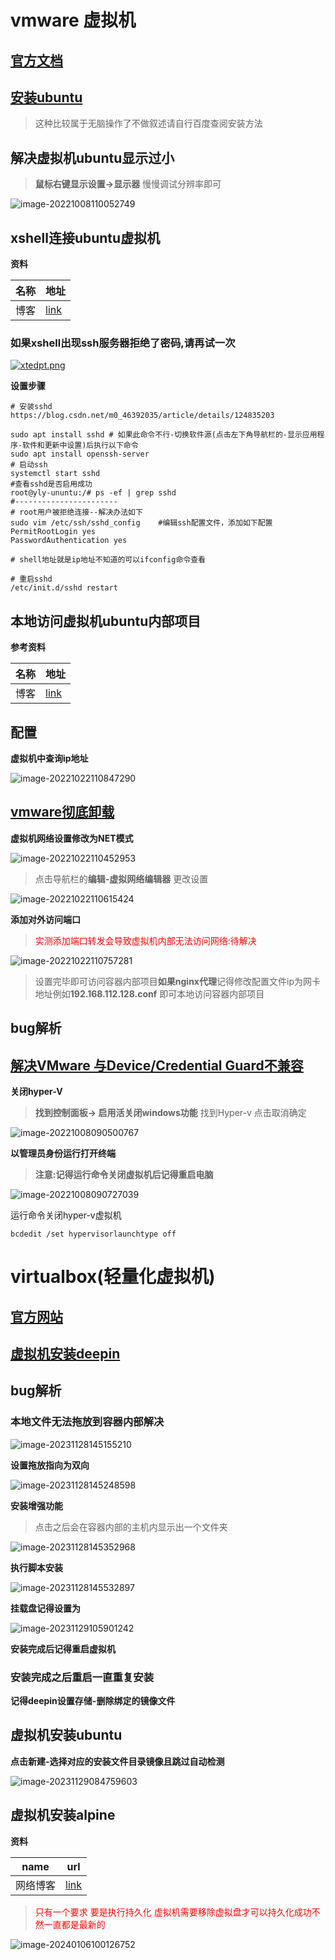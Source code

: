 



# vmware 虚拟机

## [官方文档](https://docs.vmware.com/cn/)

## [安装ubuntu](https://blog.csdn.net/Passerby_Wang/article/details/123745479)

> 这种比较属于无脑操作了不做叙述请自行百度查阅安装方法

## 解决虚拟机ubuntu显示过小

> **鼠标右键显示设置->显示器** 慢慢调试分辨率即可

![image-20221008110052749](https://yaoliuyang-blog-images.oss-cn-beijing.aliyuncs.com/blogImages/image-20221008110052749.png)

## xshell连接ubuntu虚拟机

**资料**

| 名称 | 地址                                                         |
| ---- | ------------------------------------------------------------ |
| 博客 | [link](https://blog.csdn.net/weixin_45329799/article/details/120276880) |

### **如果xshell出现ssh服务器拒绝了密码,请再试一次**

[![xtedpt.png](https://s1.ax1x.com/2022/10/10/xtedpt.png)](https://imgse.com/i/xtedpt)

**设置步骤**

```shell
# 安装sshd        https://blog.csdn.net/m0_46392035/article/details/124835203

sudo apt install sshd # 如果此命令不行-切换软件源(点击左下角导航栏的-显示应用程序-软件和更新中设置)后执行以下命令
sudo apt install openssh-server
# 启动ssh
systemctl start sshd
#查看sshd是否启用成功
root@yly-ununtu:/# ps -ef | grep sshd
#-----------------------
# root用户被拒绝连接--解决办法如下
sudo vim /etc/ssh/sshd_config    #编辑ssh配置文件，添加如下配置
PermitRootLogin yes
PasswordAuthentication yes

# shell地址就是ip地址不知道的可以ifconfig命令查看

# 重启sshd
/etc/init.d/sshd restart
```

##  本地访问虚拟机ubuntu内部项目

**参考资料**

| 名称 | 地址                                                         |
| ---- | ------------------------------------------------------------ |
| 博客 | [link](https://blog.csdn.net/qq_43688965/article/details/121529839) |

## 配置

**虚拟机中查询ip地址**

![image-20221022110847290](https://yaoliuyang-blog-images.oss-cn-beijing.aliyuncs.com/blogImages/image-20221022110847290.png)

## [vmware彻底卸载](https://blog.csdn.net/2201_75641637/article/details/129701071)

**虚拟机网络设置修改为NET模式**

![image-20221022110452953](https://yaoliuyang-blog-images.oss-cn-beijing.aliyuncs.com/blogImages/image-20221022110452953.png)

> 点击导航栏的**编辑-虚拟网络编辑器**  更改设置

![image-20221022110615424](https://yaoliuyang-blog-images.oss-cn-beijing.aliyuncs.com/blogImages/image-20221022110615424.png)

**添加对外访问端口**

> <font color="red">实测添加端口转发会导致虚拟机内部无法访问网络:待解决</font>

![image-20221022110757281](https://yaoliuyang-blog-images.oss-cn-beijing.aliyuncs.com/blogImages/image-20221022110757281.png)

> 设置完毕即可访问容器内部项目**如果nginx代理**记得修改配置文件ip为网卡地址例如**192.168.112.128.conf**  即可本地访问容器内部项目

## bug解析

## [解决VMware 与Device/Credential Guard不兼容](https://jingyan.baidu.com/article/cdddd41c7c545312cb00e183.html)

**关闭hyper-V**

> **找到控制面板-> 启用活关闭windows功能**  找到Hyper-v 点击取消确定

![image-20221008090500767](https://yaoliuyang-blog-images.oss-cn-beijing.aliyuncs.com/blogImages/image-20221008090500767.png)

**以管理员身份运行打开终端**

> **注意:记得运行命令关闭虚拟机后记得重启电脑**

![image-20221008090727039](https://yaoliuyang-blog-images.oss-cn-beijing.aliyuncs.com/blogImages/image-20221008090727039.png)

运行命令关闭hyper-v虚拟机

```shell
bcdedit /set hypervisorlaunchtype off
```

# virtualbox(轻量化虚拟机)

## [官方网站](https://www.virtualbox.org/)



## [虚拟机安装deepin](https://blog.csdn.net/Crush_Y_L/article/details/129953891)

## bug解析

###   本地文件无法拖放到容器内部解决

![image-20231128145155210](https://yaoliuyang-blog-images.oss-cn-beijing.aliyuncs.com/blogImages/image-20231128145155210.png)

**设置拖放指向为双向**

![image-20231128145248598](https://yaoliuyang-blog-images.oss-cn-beijing.aliyuncs.com/blogImages/image-20231128145248598.png)

**安装增强功能**

> 点击之后会在容器内部的主机内显示出一个文件夹

![image-20231128145352968](https://yaoliuyang-blog-images.oss-cn-beijing.aliyuncs.com/blogImages/image-20231128145352968.png)

**执行脚本安装**

![image-20231128145532897](https://yaoliuyang-blog-images.oss-cn-beijing.aliyuncs.com/blogImages/image-20231128145532897.png)

**挂载盘记得设置为**

![image-20231129105901242](https://yaoliuyang-blog-images.oss-cn-beijing.aliyuncs.com/blogImages/image-20231129105901242.png)

**安装完成后记得重启虚拟机**

### 安装完成之后重启一直重复安装

**记得deepin设置存储-删除绑定的镜像文件**

## 虚拟机安装ubuntu

**点击新建-选择对应的安装文件目录镜像且跳过自动检测**

![image-20231129084759603](https://yaoliuyang-blog-images.oss-cn-beijing.aliyuncs.com/blogImages/image-20231129084759603.png)

##  虚拟机安装alpine

**资料**

| name     | url                                                          |
| -------- | ------------------------------------------------------------ |
| 网络博客 | [link](https://blog.csdn.net/WHQ78164/article/details/113850672) |

> <font color='red'>只有一个要求 要是执行持久化 虚拟机需要移除虚拟盘才可以持久化成功不然一直都是最新的</font>

![image-20240106100126752](https://yaoliuyang-blog-images.oss-cn-beijing.aliyuncs.com/blogImages/image-20240106100126752.png)